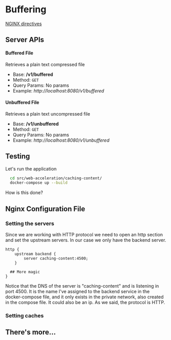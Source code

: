 # Buffering


[NGINX directives](http://nginx.org/en/docs/http/ngx_http_proxy_module.html)

## Server APIs

#### Buffered File
Retrieves a plain text compressed file

- Base: 			**/v1/buffered**
- Method: 			`GET`
- Query Params:		No params
- Example: 			*http://localhost:8080/v1/buffered*

#### Unbuffered File
Retrieves a plain text uncompressed file

- Base: 			**/v1/unbuffered**
- Method: 			`GET`
- Query Params:		No params
- Example: 			*http://localhost:8080/v1/unbuffered*

## Testing

Let's run the application

```bash
  cd src/web-acceleration/caching-content/
  docker-compose up --build
```

How is this done?

## Nginx Configuration File

### Setting the servers
Since we are working with HTTP protocol we need to open an http section and set the upstream servers. In our case we only have the backend server.

```nginx
http {
	upstream backend {
	    server caching-content:4500;
	}

  ## More magic
}
```

Notice that the DNS of the server is "caching-content" and is listening in port 4500. It is the name I've assigned to the backend service in the docker-compose file, and it only exists in the private network, also created in the compose file. It could also be an ip. As we said, the protocol is HTTP.

### Setting caches


## There's more...


